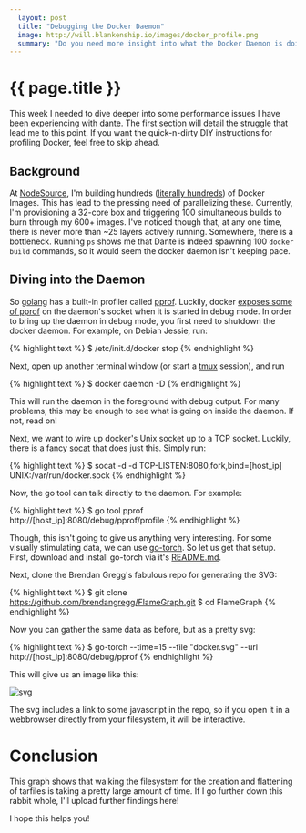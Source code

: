 ```yaml
---
  layout: post
  title: "Debugging the Docker Daemon"
  image: http://will.blankenship.io/images/docker_profile.png
  summary: "Do you need more insight into what the Docker Daemon is doing?"
---
```


# {{ page.title }}

This week I needed to dive deeper into some performance issues I have been experiencing with [dante](http://github.com/retrohacker/dante). The first section will detail the struggle that lead me to this point. If you want the quick-n-dirty DIY instructions for profiling Docker, feel free to skip ahead.

## Background

At [NodeSource](http://nodesource.com), I'm building hundreds ([literally hundreds](https://github.com/nodesource/docker-node)) of Docker Images. This has lead to the pressing need of parallelizing these. Currently, I'm provisioning a 32-core box and triggering 100 simultaneous builds to burn through my 600+ images. I've noticed though that, at any one time, there is never more than ~25 layers actively running. Somewhere, there is a bottleneck. Running `ps` shows me that Dante is indeed spawning 100 `docker build` commands, so it would seem the docker daemon isn't keeping pace.

## Diving into the Daemon

So [golang](http://golang.org) has a built-in profiler called [pprof](https://golang.org/pkg/net/http/pprof/). Luckily, docker [exposes some of pprof](https://github.com/docker/docker/blob/1fb144cb230fb5e26a19263bd0a159f3c9bd700b/api/server/profiler.go) on the daemon's socket when it is started in debug mode. In order to bring up the daemon in debug mode, you first need to shutdown the docker daemon. For example, on Debian Jessie, run:

{% highlight text %}
$ /etc/init.d/docker stop
{% endhighlight %}

Next, open up another terminal window (or start a [tmux](https://tmux.github.io) session), and run

{% highlight text %}
$ docker daemon -D
{% endhighlight %}

This will run the daemon in the foreground with debug output. For many problems, this may be enough to see what is going on inside the daemon. If not, read on!

Next, we want to wire up docker's Unix socket up to a TCP socket. Luckily, there is a fancy [socat](http://www.cyberciti.biz/faq/linux-unix-tcp-port-forwarding/) that does just this. Simply run:

{% highlight text %}
$ socat -d -d TCP-LISTEN:8080,fork,bind=[host_ip] UNIX:/var/run/docker.sock
{% endhighlight %}

Now, the go tool can talk directly to the daemon. For example:

{% highlight text %}
$ go tool pprof http://[host_ip]:8080/debug/pprof/profile
{% endhighlight %}

Though, this isn't going to give us anything very interesting. For some visually stimulating data, we can use [go-torch](https://github.com/uber/go-torch). So let us get that setup. First, download and install go-torch via it's [README.md](https://github.com/uber/go-torch#installation).

Next, clone the Brendan Gregg's fabulous repo for generating the SVG:

{% highlight text %}
$ git clone https://github.com/brendangregg/FlameGraph.git
$ cd FlameGraph
{% endhighlight %}

Now you can gather the same data as before, but as a pretty svg:

{% highlight text %}
$ go-torch --time=15 --file "docker.svg" --url http://[host_ip]:8080/debug/pprof
{% endhighlight %}

This will give us an image like this: 

![svg](../../../images/docker_profile.svg)

The svg includes a link to some javascript in the repo, so if you open it in a webbrowser directly from your filesystem, it will be interactive.

# Conclusion

This graph shows that walking the filesystem for the creation and flattening of tarfiles is taking a pretty large amount of time. If I go further down this rabbit whole, I'll upload further findings here!

I hope this helps you!
